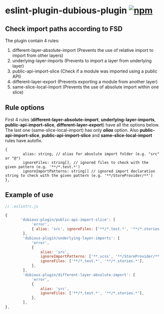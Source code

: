 # eslint-plugin-dubious-plugin [![npm](https://img.shields.io/badge/npm-v1.5.2-blue.svg)](https://www.npmjs.com/package/eslint-plugin-dubious-plugin)

## Check import paths according to FSD

The plugin contain 4 rules:

1. different-layer-absolute-import (Prevents the use of relative import to import from other layers)
2. underlying-layer-imports (Prevents to import a layer from underlying layer)
3. public-api-import-slice (Check if a module was imported using a public API)
4. different-layer-export (Prevents exporting a module from another layer)
5. same-slice-local-import (Prevents the use of absolute import within one slice)

## Rule options

First 4 rules (**different-layer-absolute-import**, **underlying-layer-imports**, **public-api-import-slice**, **different-layer-export**) have all the options below. The last one (same-slice-local-import) has only **_alias_** option. Also **public-api-import-slice**, **public-api-import-slice** and **same-slice-local-import** rules have autofix.

```
{
        alias: string, // alias for absolute import folder (e.g. "src" or "@")
        ignoreFiles: string[], // ignored files to check with the given pattern (e.g. '**/*.test.*')
        ignoreImportPatterns: string[] // ignored import declaration string to check with the given pattern (e.g. '**/StoreProvider/**')
},
```

## Example of use

```js
// .eslintrc.js

{
       'dubious-plugin/public-api-import-slice': [
            'error',
            { alias: 'src', ignoreFiles: ['**/*.test.*', '**/*.stories.*'] },
        ],
        'dubious-plugin/underlying-layer-imports': [
            'error',
            {
                alias: 'src',
                ignoreImportPatterns: ['**.scss', '**/StoreProvider/**'],
                ignoreFiles: ['**/*.test.*', '**/*.stories.*'],
            },
        ],
        'dubious-plugin/different-layer-absolute-import': [
            'error',
            {
                alias: 'src',
                ignoreFiles: ['**/*.test.*', '**/*.stories.*'],
            },
        ],
},
```
